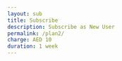 ```yaml
---
layout: sub
title: Subscribe
description: Subscribe as New User
permalink: /plan2/
charge: AED 10
duration: 1 week
---
```

